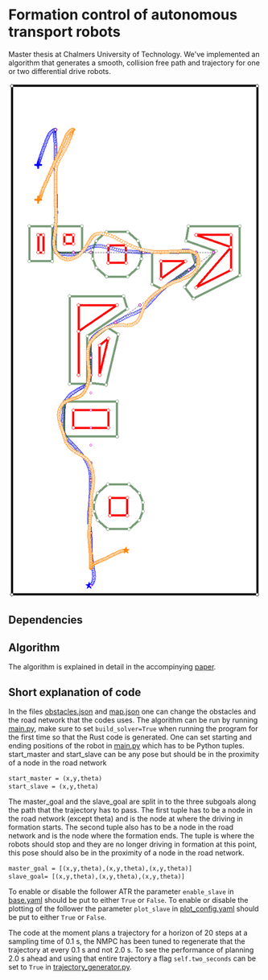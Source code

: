 # Formation control of autonomous transport robots
Master thesis at Chalmers University of Technology. We've implemented an algorithm that generates a smooth, collision free path and trajectory for one or two differential drive robots. 

![Example](docs/Cover.png "Example")
## Dependencies

## Algorithm 
The algorithm is explained in detail in the accompinying [paper](docs/Master%20thesis%20report.pdf).
 

## Short explanation of code 
In the files [obstacles.json](data/obstacles.json) and [map.json](data/map.json) one can change the obstacles and the road network that the codes uses. The algorithm can be run by running [main.py](src/main.py), make sure to set `build_solver=True` when running the program for the first time so that the Rust code is generated. One can set starting and ending positions of the robot in [main.py](src/main.py) which has to be Python tuples. start_master and start_slave can be any pose but should be in the proximity of a node in the road network  
```
start_master = (x,y,theta)
start_slave = (x,y,theta)
```
The master_goal and the slave_goal are split in to the three subgoals along the path that the trajectory has to pass. The first tuple has to be a node in the road network (except theta) and is the node at where the driving in formation starts. The second tuple also has to be a node in the road network and is the node where the formation ends. The tuple is where the robots should stop and they are no longer driving in formation at this point, this pose should also be in the proximity of a node in the road network. 

```
master_goal = [(x,y,theta),(x,y,theta),(x,y,theta)]
slave_goal= [(x,y,theta),(x,y,theta),(x,y,theta)]
```

To enable or disable the follower ATR the parameter ```enable_slave``` in [base.yaml](configs/base.yaml) should be put to either ```True``` or ```False```. To enable or disable the plotting of the follower the parameter ```plot_slave``` in [plot_config.yaml](configs/plot_config.yaml) should be put to either ```True``` or ```False```.

The code at the moment plans a trajectory for a horizon of 20 steps at a sampling time of 0.1 s, the NMPC has been tuned to regenerate that the trajectory at every 0.1 s and not 2.0 s. To see the performance of planning 2.0 s ahead and using that entire trajectory a flag ```self.two_seconds``` can be set to ```True``` in [trajectory_generator.py](src/trajectory_generator.py).

